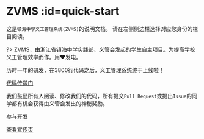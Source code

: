 # ZVMS :id=quick-start

这是`镇海中学义工管理系统(ZVMS)`的说明文档。
请在左侧侧边栏选择对应您身份的栏目阅读。

?> ZVMS，由浙江省镇海中学实践部、义管会发起的学生自主项目。为提高学校义工管理效率而作。用❤发电。

历时一年的研发，在3800行代码之后，义工管理系统终于上线啦！

[代码传送门](https://gitee.com/zvms)

我们鼓励所有人阅读、修改我们的代码，所有提交`Pull Request`或提出`Issue`的同学都有机会获得由义管会发出的神秘奖励。

[参与开发](https://zvms.gitee.io/zvms-doc/#/./joinus/index)

[查看宣传页]()